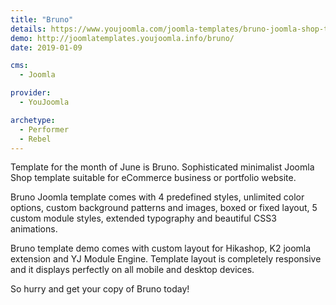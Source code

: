 ```yaml
---
title: "Bruno"
details: https://www.youjoomla.com/joomla-templates/bruno-joomla-shop-template.html
demo: http://joomlatemplates.youjoomla.info/bruno/
date: 2019-01-09

cms: 
  - Joomla

provider:
  - YouJoomla

archetype:
  - Performer
  - Rebel
--- 
```


Template for the month of June is Bruno. Sophisticated minimalist Joomla Shop template suitable for eCommerce  business or portfolio website. 

Bruno Joomla template comes with 4 predefined styles, unlimited color options, custom background patterns and images, boxed or fixed layout, 5 custom module styles, extended typography and beautiful CSS3 animations.

Bruno template demo comes with custom layout for Hikashop, K2 joomla extension and YJ Module Engine. Template layout is completely responsive and it displays perfectly on all mobile  and desktop devices.

So hurry and get your copy of Bruno today!
